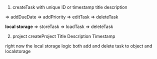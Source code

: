 1. createTask with unique ID or timestamp
   title
   description

=> addDueDate
=> addPriority
=> editTask
=> deleteTask

**local storage**
=> storeTask
=> loadTask
=> deleteTask

2. project
   createProject
   Title
   Description
   Timestamp

right now the local storage logic both add and delete task to object and localstorage
